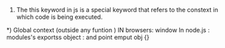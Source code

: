 1) The this keyword in js is a special keyword that refers to the constext in which code is being executed.

*) Global context (outside any funtion )
IN browsers: window 
In node.js : modules's exportss object : and point emput obj {}